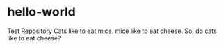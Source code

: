# hello-world
Test Repository
Cats like to eat mice.
mice like to eat cheese.
So, do cats like to eat cheese?
